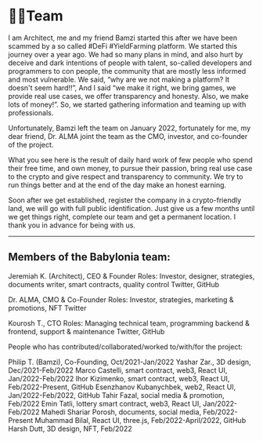 # ✌🏼Team
I am Architect, me and my friend Bamzi started this after we have been scammed by a so called #DeFi #YieldFarming platform. We started this journey over a year ago. We had so many plans in mind, and also hurt by deceive and dark intentions of people with talent, so-called developers and programmers to con people, the community that are mostly less informed and most vulnerable. We said,  “why are we not making a platform? It doesn't seem hard!!”, And I said “we make it right, we bring games, we provide real use cases, we offer transparency and honesty. Also, we make lots of money!”. So, we started gathering information and teaming up with professionals. <br/>

Unfortunately, Bamzi left the team on January 2022, fortunately for me, my dear friend, Dr. ALMA joint the team as the CMO, investor, and co-founder of the project.<br/>

What you see here is the result of daily hard work of few people who spend their free time, and own money, to pursue their passion, bring real use case to the crypto and give respect and transparency to community.  We try to run things better and at the end of the day make an honest earning.<br/>

Soon after we get established, register the company in a crypto-friendly land, we will go with full public identification. Just give us a few months until we get things right, complete our team and get a permanent location. I thank you in advance for being with us.<br/>

<hr/>

## Members of the Babylonia team:

Jeremiah K. (Architect), CEO & Founder
Roles: Investor, designer, strategies, documents writer, smart contracts, quality control
Twitter, GitHub

Dr. ALMA, CMO & Co-Founder 
Roles: Investor, strategies, marketing & promotions, NFT
Twitter

Kourosh T., CTO
Roles: Managing technical team, programming backend & frontend, support & maintenance
Twitter, GitHub

People who has contributed/collaborated/worked to/with/for the project:

Philip T. (Bamzi), Co-Founding,  Oct/2021-Jan/2022
Yashar Zar., 3D design, Dec/2021-Feb/2022
Marco Castelli, smart contract, web3, React UI, Jan/2022-Feb/2022
Ihor Kizimenko, smart contract, web3, React UI, Feb/2022-Present, GitHub
Esenzhanov Kubanychbek, web2, React UI, Jan/2022-Feb/2022, GitHub
Tahir Fazal, social media & promotion, Feb/2022
Emin Tatli, lottery smart contract, web3, React UI, Jan/2022-Feb/2022
Mahedi Shariar Porosh, documents, social media, Feb/2022-Present
Muhammad Bilal, React UI, three.js, Feb/2022-April/2022, GitHub
Harsh Dutt, 3D design, NFT, Feb/2022
